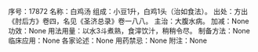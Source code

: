 序号：17872
名称：白鸡汤
组成：小豆1升，白鸡1头（治如食法）。
出处：方出《肘后方》卷四，名见《圣济总录》卷一八八。
主治：大腹水病。
加减：None
功效：None
用法用量：以水3斗煮熟，食滓饮汁，稍稍令尽。
制备方法：None
临床应用：None
各家论述：None
用药禁忌：None
附注：None
